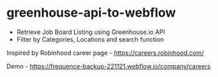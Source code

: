 # greenhouse-api-to-webflow
- Retrieve Job Board Listing using Greenhouse.io API
- Filter by Categories, Locations and search function

Inspired by Robinhood career page - https://careers.robinhood.com/

Demo - https://frequence-backup-221121.webflow.io/company/careers
